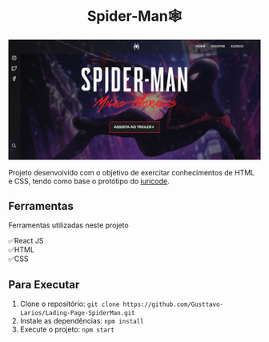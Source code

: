 <h1 style="text-align: center;">Spider-Man🕸</h1>

![Screenshot](./public/scrennshot.jpg)

<p style="
z-index: 10;
">Projeto desenvolvido com o objetivo de exercitar conhecimentos de HTML e CSS, tendo como base o protótipo do <a href="https://www.linkedin.com/in/iuricode/">iuricode</a>.</p>

## Ferramentas

Ferramentas utilizadas neste projeto

✅React JS<br>
✅HTML<br>
✅CSS<br>

## Para Executar

1. Clone o repositório:
`git clone https://github.com/Gusttavo-Larios/Lading-Page-SpiderMan.git`
2. Instale as dependências: `npm install`
3. Execute o projeto: `npm start`
